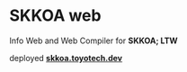 # SKKOA web

Info Web and Web Compiler for **SKKOA; LTW**

deployed **[skkoa.toyotech.dev](https://skkoa.toyotech.dev/)**
